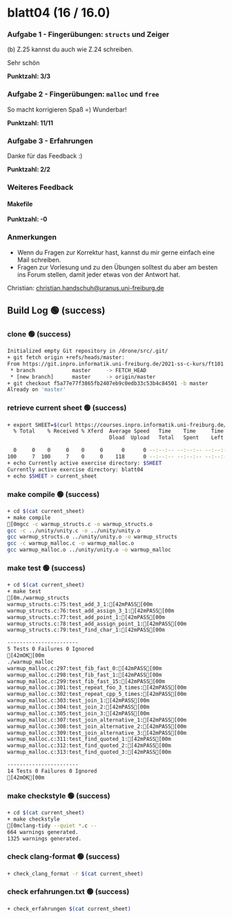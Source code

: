 # blatt04 (16 / 16.0)

### Aufgabe 1 - Fingerübungen: `structs` und Zeiger

(b) Z.25 kannst du auch wie Z.24 schreiben.

Sehr schön

**Punktzahl: 3/3**

### Aufgabe 2 - Fingerübungen: `malloc` und `free`

So macht korrigieren Spaß =) Wunderbar!

**Punktzahl: 11/11**


### Aufgabe 3 - Erfahrungen

Danke für das Feedback :)

**Punktzahl: 2/2**



### Weiteres Feedback

#### Makefile



**Punktzahl: -0**

### Anmerkungen

- Wenn du Fragen zur Korrektur hast, kannst du mir gerne einfach
  eine Mail schreiben.
- Fragen zur Vorlesung und zu den Übungen solltest du aber am
  besten ins Forum stellen, damit jeder etwas von der Antwort hat.

Christian: <christian.handschuh@uranus.uni-freiburg.de>


## Build Log  🟢 (success)
### clone  🟢 (success)
```bash
Initialized empty Git repository in /drone/src/.git/
+ git fetch origin +refs/heads/master:
From https://git.inpro.informatik.uni-freiburg.de/2021-ss-c-kurs/ft101
 * branch            master     -> FETCH_HEAD
 * [new branch]      master     -> origin/master
+ git checkout f5a77e77f3865fb2407eb9c0edb33c53b4c84501 -b master
Already on 'master'

```

### retrieve current sheet  🟢 (success)
```bash
+ export SHEET=$(curl https://courses.inpro.informatik.uni-freiburg.de/2021-SS/c-kurs/active_exercises | head -n 1)
  % Total    % Received % Xferd  Average Speed   Time    Time     Time  Current
                                 Dload  Upload   Total   Spent    Left  Speed

  0     0    0     0    0     0      0      0 --:--:-- --:--:-- --:--:--     0
100     7  100     7    0     0    118      0 --:--:-- --:--:-- --:--:--   118
+ echo Currently active exercise directory: $SHEET
Currently active exercise directory: blatt04
+ echo $SHEET > current_sheet

```

### make compile  🟢 (success)
```bash
+ cd $(cat current_sheet)
+ make compile
[0mgcc -c warmup_structs.c -o warmup_structs.o
gcc -c ../unity/unity.c -o ../unity/unity.o
gcc warmup_structs.o ../unity/unity.o -o warmup_structs
gcc -c warmup_malloc.c -o warmup_malloc.o
gcc warmup_malloc.o ../unity/unity.o -o warmup_malloc

```

### make test  🟢 (success)
```bash
+ cd $(cat current_sheet)
+ make test
[0m./warmup_structs
warmup_structs.c:75:test_add_3_1:[42mPASS[00m
warmup_structs.c:76:test_add_assign_3_1:[42mPASS[00m
warmup_structs.c:77:test_add_point_1:[42mPASS[00m
warmup_structs.c:78:test_add_assign_point_1:[42mPASS[00m
warmup_structs.c:79:test_find_char_1:[42mPASS[00m

-----------------------
5 Tests 0 Failures 0 Ignored 
[42mOK[00m
./warmup_malloc
warmup_malloc.c:297:test_fib_fast_0:[42mPASS[00m
warmup_malloc.c:298:test_fib_fast_1:[42mPASS[00m
warmup_malloc.c:299:test_fib_fast_15:[42mPASS[00m
warmup_malloc.c:301:test_repeat_foo_3_times:[42mPASS[00m
warmup_malloc.c:302:test_repeat_cpp_5_times:[42mPASS[00m
warmup_malloc.c:303:test_join_1:[42mPASS[00m
warmup_malloc.c:304:test_join_2:[42mPASS[00m
warmup_malloc.c:305:test_join_3:[42mPASS[00m
warmup_malloc.c:307:test_join_alternative_1:[42mPASS[00m
warmup_malloc.c:308:test_join_alternative_2:[42mPASS[00m
warmup_malloc.c:309:test_join_alternative_3:[42mPASS[00m
warmup_malloc.c:311:test_find_quoted_1:[42mPASS[00m
warmup_malloc.c:312:test_find_quoted_2:[42mPASS[00m
warmup_malloc.c:313:test_find_quoted_3:[42mPASS[00m

-----------------------
14 Tests 0 Failures 0 Ignored 
[42mOK[00m

```

### make checkstyle  🟢 (success)
```bash
+ cd $(cat current_sheet)
+ make checkstyle
[0mclang-tidy --quiet *.c --
664 warnings generated.
1325 warnings generated.

```

### check clang-format  🟢 (success)
```bash
+ check_clang_format -r $(cat current_sheet)

```

### check erfahrungen.txt  🟢 (success)
```bash
+ check_erfahrungen $(cat current_sheet)

```
